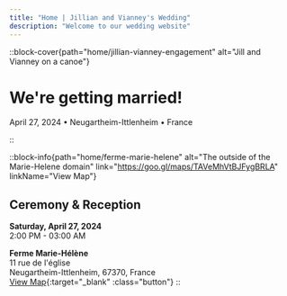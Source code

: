 ```yaml
---
title: "Home | Jillian and Vianney's Wedding"
description: "Welcome to our wedding website"
---
```


::block-cover{path="home/jillian-vianney-engagement" alt="Jill and Vianney on a canoe"}

# We're getting married!

April 27, 2024 • Neugartheim-Ittlenheim • France

::

::block-info{path="home/ferme-marie-helene" alt="The outside of the Marie-Helene domain" link="https://goo.gl/maps/TAVeMhVtBJFygBRLA" linkName="View Map"}

## Ceremony & Reception

**Saturday, April 27, 2024** \
2:00 PM - 03:00 AM

**Ferme Marie-Hélène** \
11 rue de l'église \
Neugartheim-Ittlenheim, 67370, France \
[View Map](https://goo.gl/maps/TAVeMhVtBJFygBRLA){:target="\_blank" :class="button"}
::
